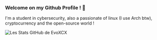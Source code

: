 ### Welcome on my Github Profile ! :wave:

I'm a student in cybersecurity, also a passionate of linux (I use Arch btw), cryptocurrency and the open-source world !

![Les Stats GitHub de EvoXCX](https://github-readme-stats.vercel.app/api?username=evoxcx&show_icons=true&theme=radical)
